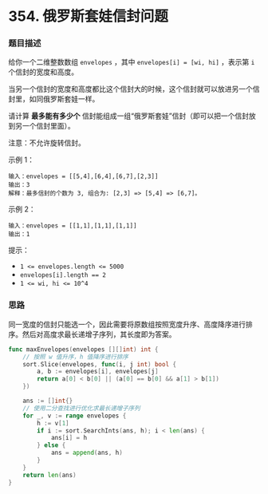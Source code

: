 # 354. 俄罗斯套娃信封问题

### 题目描述

给你一个二维整数数组 `envelopes` ，其中 `envelopes[i] = [wi, hi]` ，表示第 `i` 个信封的宽度和高度。

当另一个信封的宽度和高度都比这个信封大的时候，这个信封就可以放进另一个信封里，如同俄罗斯套娃一样。

请计算 **最多能有多少个** 信封能组成一组“俄罗斯套娃”信封（即可以把一个信封放到另一个信封里面）。

注意：不允许旋转信封。


示例 1：

```
输入：envelopes = [[5,4],[6,4],[6,7],[2,3]]
输出：3
解释：最多信封的个数为 3, 组合为: [2,3] => [5,4] => [6,7]。
```

示例 2：

```
输入：envelopes = [[1,1],[1,1],[1,1]]
输出：1
```

提示：

- `1 <= envelopes.length <= 5000`
- `envelopes[i].length == 2`
- `1 <= wi, hi <= 10^4`


### 思路

同一宽度的信封只能选一个，因此需要将原数组按照宽度升序、高度降序进行排序。然后对高度求最长递增子序列，其长度即为答案。

```go
func maxEnvelopes(envelopes [][]int) int {
    // 按照 w 值升序，h 值降序进行排序
    sort.Slice(envelopes, func(i, j int) bool {
        a, b := envelopes[i], envelopes[j]
        return a[0] < b[0] || (a[0] == b[0] && a[1] > b[1])
    })

    ans := []int{}
    // 使用二分查找进行优化求最长递增子序列
    for _, v := range envelopes {
        h := v[1]
        if i := sort.SearchInts(ans, h); i < len(ans) {
            ans[i] = h
        } else {
            ans = append(ans, h)
        }
    }
    return len(ans)
}
```


